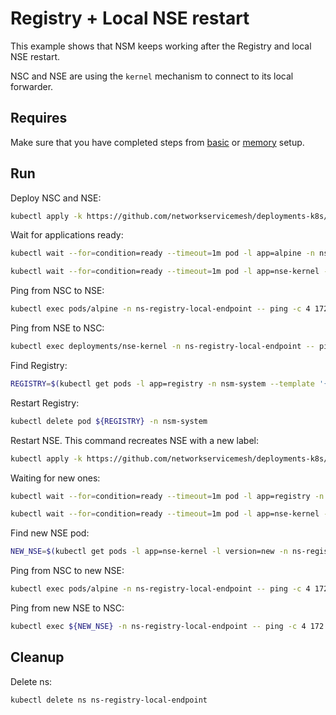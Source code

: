 # Registry + Local NSE restart

This example shows that NSM keeps working after the Registry and local NSE restart.

NSC and NSE are using the `kernel` mechanism to connect to its local forwarder.

## Requires

Make sure that you have completed steps from [basic](../../basic) or [memory](../../memory) setup.

## Run

Deploy NSC and NSE:
```bash
kubectl apply -k https://github.com/networkservicemesh/deployments-k8s/examples/heal/registry-local-endpoint/nse-first?ref=f0ea1beed663c943ec3fdb8cfdf596d21f95a4a7
```

Wait for applications ready:
```bash
kubectl wait --for=condition=ready --timeout=1m pod -l app=alpine -n ns-registry-local-endpoint
```
```bash
kubectl wait --for=condition=ready --timeout=1m pod -l app=nse-kernel -n ns-registry-local-endpoint
```

Ping from NSC to NSE:
```bash
kubectl exec pods/alpine -n ns-registry-local-endpoint -- ping -c 4 172.16.1.100
```

Ping from NSE to NSC:
```bash
kubectl exec deployments/nse-kernel -n ns-registry-local-endpoint -- ping -c 4 172.16.1.101
```

Find Registry:
```bash
REGISTRY=$(kubectl get pods -l app=registry -n nsm-system --template '{{range .items}}{{.metadata.name}}{{"\n"}}{{end}}')
```

Restart Registry:
```bash
kubectl delete pod ${REGISTRY} -n nsm-system
```

Restart NSE. This command recreates NSE with a new label:
```bash
kubectl apply -k https://github.com/networkservicemesh/deployments-k8s/examples/heal/registry-local-endpoint/nse-second?ref=f0ea1beed663c943ec3fdb8cfdf596d21f95a4a7
```

Waiting for new ones:
```bash
kubectl wait --for=condition=ready --timeout=1m pod -l app=registry -n nsm-system
```
```bash
kubectl wait --for=condition=ready --timeout=1m pod -l app=nse-kernel -l version=new -n ns-registry-local-endpoint
```

Find new NSE pod:
```bash
NEW_NSE=$(kubectl get pods -l app=nse-kernel -l version=new -n ns-registry-local-endpoint --template '{{range .items}}{{.metadata.name}}{{"\n"}}{{end}}')
```

Ping from NSC to new NSE:
```bash
kubectl exec pods/alpine -n ns-registry-local-endpoint -- ping -c 4 172.16.1.102
```

Ping from new NSE to NSC:
```bash
kubectl exec ${NEW_NSE} -n ns-registry-local-endpoint -- ping -c 4 172.16.1.103
```

## Cleanup

Delete ns:
```bash
kubectl delete ns ns-registry-local-endpoint
```

